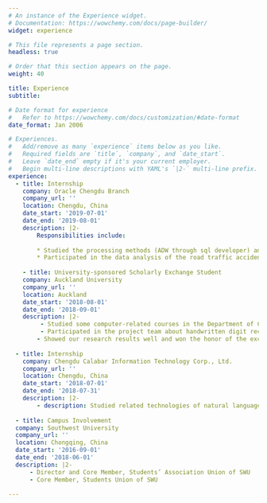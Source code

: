 ```yaml
---
# An instance of the Experience widget.
# Documentation: https://wowchemy.com/docs/page-builder/
widget: experience

# This file represents a page section.
headless: true

# Order that this section appears on the page.
weight: 40

title: Experience
subtitle:

# Date format for experience
#   Refer to https://wowchemy.com/docs/customization/#date-format
date_format: Jan 2006

# Experiences.
#   Add/remove as many `experience` items below as you like.
#   Required fields are `title`, `company`, and `date_start`.
#   Leave `date_end` empty if it's your current employer.
#   Begin multi-line descriptions with YAML's `|2-` multi-line prefix.
experience:
  - title: Internship
    company: Oracle Chengdu Branch	
    company_url: ''
    location: Chengdu, China
    date_start: '2019-07-01'
    date_end: '2019-08-01'
    description: |2-
        Responsibilities include:
        
        * Studied the processing methods (ADW through sql developer) and data visualization of big data (Oracle DV) 
        * Participated in the data analysis of the road traffic accident details in a certain area in 2018 and the registration data analysis of a certain hospital in Chengdu.
    
    - title: University-sponsored Scholarly Exchange Student
    company: Auckland University
    company_url: ''
    location: Auckland
    date_start: '2018-08-01'
    date_end: '2018-09-01'
    description: |2-
         - Studied some computer-related courses in the Department of Computer and Statistics of the University of Auckland, including R language data analysis, data mining, etc.
         - Participated in the project team about handwritten digit recognition. Used linear fitting, logistic regression and kernel regression by R language platform to extract key pixel points to achieve handwritten digit recognition, and had high prediction accuracy.
        - Showed our research results well and won the honor of the excellent team.
   
  - title: Internship
    company: Chengdu Calabar Information Technology Corp., Ltd. 
    company_url: ''
    location: Chengdu, China
    date_start: '2018-07-01'
    date_end: '2018-07-31'
    description: |2-
        - description: Studied related technologies of natural language processing in the development department. 
    
  - title: Campus Involvement
  company: Southwest University
  company_url: ''
  location: Chongqing, China
  date_start: '2016-09-01'
  date_end: '2018-06-01'
  description: |2-
      - Director and Core Member, Students’ Association Union of SWU
      - Core Member, Students Union of SWU
    
---
```

